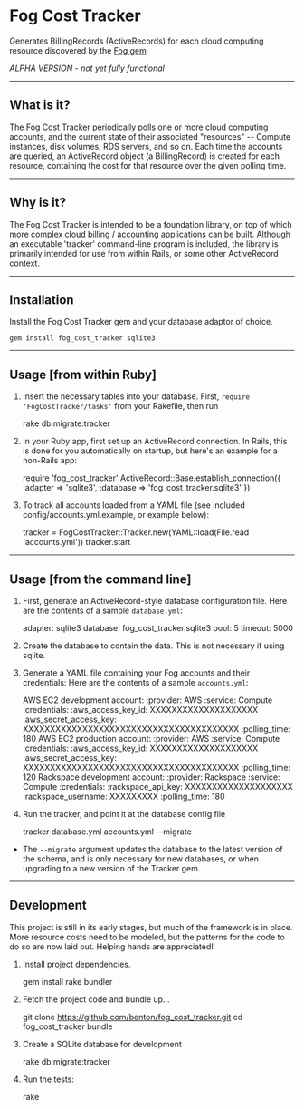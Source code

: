 Fog Cost Tracker
================
Generates BillingRecords (ActiveRecords) for each cloud computing resource
discovered by the [Fog gem](https://github.com/fog/fog)

  *ALPHA VERSION - not yet fully functional*


----------------
What is it?
----------------
The Fog Cost Tracker periodically polls one or more cloud computing accounts, and the current state of their associated "resources" -- Compute instances, disk volumes, RDS servers, and so on. Each time the accounts are queried, an ActiveRecord object (a BillingRecord) is created for each resource, containing the cost for that resource over the given polling time.


----------------
Why is it?
----------------
The Fog Cost Tracker is intended to be a foundation library, on top of which more complex cloud billing / accounting applications can be built. Although an executable 'tracker' command-line program is included, the library is primarily intended for use from within Rails, or some other ActiveRecord context.


----------------
Installation
----------------
Install the Fog Cost Tracker gem and your database adaptor of choice.

    gem install fog_cost_tracker sqlite3


----------------
Usage [from within Ruby]
----------------
1) Insert the necessary tables into your database.
  First, `require 'FogCostTracker/tasks'` from your Rakefile, then run

    rake db:migrate:tracker

2) In your Ruby app, first set up an ActiveRecord connection. In Rails, this is done for you automatically on startup, but here's an example for a non-Rails app:

    require 'fog_cost_tracker'
    ActiveRecord::Base.establish_connection({
      :adapter => 'sqlite3', :database => 'fog_cost_tracker.sqlite3'
    })

3) To track all accounts loaded from a YAML file
  (see included config/accounts.yml.example, or example below):

    tracker = FogCostTracker::Tracker.new(YAML::load(File.read 'accounts.yml'))
    tracker.start


----------------
Usage [from the command line]
----------------
1) First, generate an ActiveRecord-style database configuration file.
   Here are the contents of a sample `database.yml`:

    adapter: sqlite3
    database: fog_cost_tracker.sqlite3
    pool: 5
    timeout: 5000

2) Create the database to contain the data. This is not necessary if using sqlite.

3) Generate a YAML file containing your Fog accounts and their credentials:
   Here are the contents of a sample `accounts.yml`:

    AWS EC2 development account:
      :provider: AWS
      :service: Compute
      :credentials:
        :aws_access_key_id: XXXXXXXXXXXXXXXXXXXX
        :aws_secret_access_key: XXXXXXXXXXXXXXXXXXXXXXXXXXXXXXXXXXXXXXXX
      :polling_time: 180
    AWS EC2 production account:
      :provider: AWS
      :service: Compute
      :credentials:
        :aws_access_key_id: XXXXXXXXXXXXXXXXXXXX
        :aws_secret_access_key: XXXXXXXXXXXXXXXXXXXXXXXXXXXXXXXXXXXXXXXX
      :polling_time: 120
    Rackspace development account:
      :provider: Rackspace
      :service: Compute
      :credentials:
        :rackspace_api_key: XXXXXXXXXXXXXXXXXXXX
        :rackspace_username: XXXXXXXXX
      :polling_time: 180

4) Run the tracker, and point it at the database config file

    tracker database.yml accounts.yml --migrate

  * The `--migrate` argument updates the database to the latest version of the schema, and is only necessary for new databases, or when upgrading to a new version of the Tracker gem.


----------------
Development
----------------
This project is still in its early stages, but much of the framework is in place. More resource costs need to be modeled, but the patterns for the code to do so are now laid out. Helping hands are appreciated!

1) Install project dependencies.

    gem install rake bundler

2) Fetch the project code and bundle up...

    git clone https://github.com/benton/fog_cost_tracker.git
    cd fog_cost_tracker
    bundle

3) Create a SQLite database for development

    rake db:migrate:tracker

4) Run the tests:

    rake
